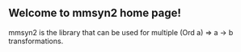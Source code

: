 ## Welcome to mmsyn2 home page!

mmsyn2 is the library that can be used for multiple (Ord a) => a -> b transformations.


